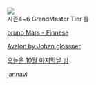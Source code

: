 #  

![](https://lh3.googleusercontent.com/proxy/seTUhQWLjAD3FBod-KYx1lhtW2VSCThzwIGcYHQ_5NePMwR3v9MXQ1ROso5rqEF0tlDahCjTbxlR4tLNXQ5urISxJ9j7F50ywbWVSfE1fsDMLcGk-miwQHpK0vI54LcMe_i6Qoms5jF3pwpzwESxQfe9khUAOQFdUUmPrytxWEv9Rgxqbys87SoUDy5qQMfypRn5XRu3Ep5Tt8eP_gmKteA05l1Ar--yUkwNCY2W7xHmupEPWXoIScEdUx_rWNJ6gQUYmEsOOaxyL0FVdttklTiYepAvzubqAw)   
시즌4~6 GrandMaster Tier 를 
 

[bruno Mars - Finnese](https://youtu.be/LsoLEjrDogU)  

[Avalon by Johan glossner](https://youtu.be/GKsUbXwfC04)  

[오늘은 10월 마지막날 밤](https://youtu.be/I-hw1AkqFro)  

[jannavi](https://youtu.be/1uh7UjyVd4U)
